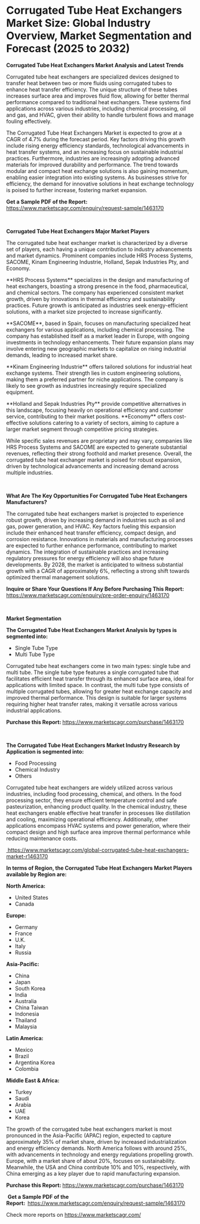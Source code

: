 <p><h1>Corrugated Tube Heat Exchangers Market Size: Global Industry Overview, Market Segmentation and Forecast (2025 to 2032)</h1></p><p><strong>Corrugated Tube Heat Exchangers Market Analysis and Latest Trends</strong></p>
<p><p>Corrugated tube heat exchangers are specialized devices designed to transfer heat between two or more fluids using corrugated tubes to enhance heat transfer efficiency. The unique structure of these tubes increases surface area and improves fluid flow, allowing for better thermal performance compared to traditional heat exchangers. These systems find applications across various industries, including chemical processing, oil and gas, and HVAC, given their ability to handle turbulent flows and manage fouling effectively.</p><p>The Corrugated Tube Heat Exchangers Market is expected to grow at a CAGR of 4.7% during the forecast period. Key factors driving this growth include rising energy efficiency standards, technological advancements in heat transfer systems, and an increasing focus on sustainable industrial practices. Furthermore, industries are increasingly adopting advanced materials for improved durability and performance. The trend towards modular and compact heat exchange solutions is also gaining momentum, enabling easier integration into existing systems. As businesses strive for efficiency, the demand for innovative solutions in heat exchange technology is poised to further increase, fostering market expansion.</p></p>
<p><strong>Get a Sample PDF of the Report:&nbsp;</strong> <a href="https://www.marketscagr.com/enquiry/request-sample/1463170?utm_campaign=3277&utm_medium=2&utm_source=Github&utm_content=ia&utm_term=09042025&utm_id=corrugated-tube-heat-exchangers">https://www.marketscagr.com/enquiry/request-sample/1463170</a></p>
<p>&nbsp;</p>
<p><strong>Corrugated Tube Heat Exchangers Major Market Players</strong></p>
<p><p>The corrugated tube heat exchanger market is characterized by a diverse set of players, each having a unique contribution to industry advancements and market dynamics. Prominent companies include HRS Process Systems, SACOME, Kinam Engineering Industrie, Holland, Sepak Industries Pty, and Economy.</p><p>**HRS Process Systems** specializes in the design and manufacturing of heat exchangers, boasting a strong presence in the food, pharmaceutical, and chemical sectors. The company has experienced consistent market growth, driven by innovations in thermal efficiency and sustainability practices. Future growth is anticipated as industries seek energy-efficient solutions, with a market size projected to increase significantly.</p><p>**SACOME**, based in Spain, focuses on manufacturing specialized heat exchangers for various applications, including chemical processing. The company has established itself as a market leader in Europe, with ongoing investments in technology enhancements. Their future expansion plans may involve entering new geographic markets to capitalize on rising industrial demands, leading to increased market share.</p><p>**Kinam Engineering Industrie** offers tailored solutions for industrial heat exchange systems. Their strength lies in custom engineering solutions, making them a preferred partner for niche applications. The company is likely to see growth as industries increasingly require specialized equipment.</p><p>**Holland and Sepak Industries Pty** provide competitive alternatives in this landscape, focusing heavily on operational efficiency and customer service, contributing to their market positions. **Economy** offers cost-effective solutions catering to a variety of sectors, aiming to capture a larger market segment through competitive pricing strategies.</p><p>While specific sales revenues are proprietary and may vary, companies like HRS Process Systems and SACOME are expected to generate substantial revenues, reflecting their strong foothold and market presence. Overall, the corrugated tube heat exchanger market is poised for robust expansion, driven by technological advancements and increasing demand across multiple industries.</p></p>
<p>&nbsp;</p>
<p><strong>What Are The Key Opportunities For Corrugated Tube Heat Exchangers Manufacturers?</strong></p>
<p><p>The corrugated tube heat exchangers market is projected to experience robust growth, driven by increasing demand in industries such as oil and gas, power generation, and HVAC. Key factors fueling this expansion include their enhanced heat transfer efficiency, compact design, and corrosion resistance. Innovations in materials and manufacturing processes are expected to further enhance performance, contributing to market dynamics. The integration of sustainable practices and increasing regulatory pressures for energy efficiency will also shape future developments. By 2028, the market is anticipated to witness substantial growth with a CAGR of approximately 6%, reflecting a strong shift towards optimized thermal management solutions.</p></p>
<p><strong>Inquire or Share Your Questions If Any Before Purchasing This Report:</strong> <a href="https://www.marketscagr.com/enquiry/pre-order-enquiry/1463170?utm_campaign=3277&utm_medium=2&utm_source=Github&utm_content=ia&utm_term=09042025&utm_id=corrugated-tube-heat-exchangers">https://www.marketscagr.com/enquiry/pre-order-enquiry/1463170</a></p>
<p>&nbsp;</p>
<p><strong>Market Segmentation</strong></p>
<p><strong>The Corrugated Tube Heat Exchangers Market Analysis by types is segmented into:</strong></p>
<p><ul><li>Single Tube Type</li><li>Multi Tube Type</li></ul></p>
<p><p>Corrugated tube heat exchangers come in two main types: single tube and multi tube. The single tube type features a single corrugated tube that facilitates efficient heat transfer through its enhanced surface area, ideal for applications with limited space. In contrast, the multi tube type consists of multiple corrugated tubes, allowing for greater heat exchange capacity and improved thermal performance. This design is suitable for larger systems requiring higher heat transfer rates, making it versatile across various industrial applications.</p></p>
<p><strong>Purchase this Report:&nbsp;</strong><a href="https://www.marketscagr.com/purchase/1463170?utm_campaign=3277&utm_medium=2&utm_source=Github&utm_content=ia&utm_term=09042025&utm_id=corrugated-tube-heat-exchangers">https://www.marketscagr.com/purchase/1463170</a></p>
<p>&nbsp;</p>
<p><strong>The Corrugated Tube Heat Exchangers Market Industry Research by Application is segmented into:</strong></p>
<p><ul><li>Food Processing</li><li>Chemical Industry</li><li>Others</li></ul></p>
<p><p>Corrugated tube heat exchangers are widely utilized across various industries, including food processing, chemical, and others. In the food processing sector, they ensure efficient temperature control and safe pasteurization, enhancing product quality. In the chemical industry, these heat exchangers enable effective heat transfer in processes like distillation and cooling, maximizing operational efficiency. Additionally, other applications encompass HVAC systems and power generation, where their compact design and high surface area improve thermal performance while reducing maintenance costs.</p></p>
<p><a href="https://www.marketscagr.com/global-corrugated-tube-heat-exchangers-market-r1463170?utm_campaign=3277&utm_medium=2&utm_source=Github&utm_content=ia&utm_term=09042025&utm_id=corrugated-tube-heat-exchangers">&nbsp;https://www.marketscagr.com/global-corrugated-tube-heat-exchangers-market-r1463170</a></p>
<p><strong>In terms of Region, the Corrugated Tube Heat Exchangers Market Players available by Region are:</strong></p>
<p>
    <p> <strong> North America: </strong>
        <ul>
            <li>United States</li>
            <li>Canada</li>
        </ul>
        </p> 
    <p> <strong> Europe: </strong>
        <ul>
            <li>Germany</li>
            <li>France</li>
            <li>U.K.</li>
            <li>Italy</li>
            <li>Russia</li>
        </ul>
        </p> 
    <p> <strong> Asia-Pacific: </strong>
        <ul>
            <li>China</li>
            <li>Japan</li>
            <li>South Korea</li>
            <li>India</li>
            <li>Australia</li>
            <li>China Taiwan</li>
            <li>Indonesia</li>
            <li>Thailand</li>
            <li>Malaysia</li>
        </ul>
        </p> 
    <p> <strong> Latin America: </strong>
        <ul>
            <li>Mexico</li>
            <li>Brazil</li>
            <li>Argentina Korea</li>
            <li>Colombia</li>
        </ul>
        </p> 
    <p> <strong> Middle East & Africa: </strong>
        <ul>
            <li>Turkey</li>
            <li>Saudi</li>
            <li>Arabia</li>
            <li>UAE</li>
            <li>Korea</li>
        </ul>
    </p>
    </p>
<p><p>The growth of the corrugated tube heat exchangers market is most pronounced in the Asia-Pacific (APAC) region, expected to capture approximately 35% of market share, driven by increased industrialization and energy efficiency demands. North America follows with around 25%, with advancements in technology and energy regulations propelling growth. Europe, with a market share of about 20%, focuses on sustainability. Meanwhile, the USA and China contribute 10% and 10%, respectively, with China emerging as a key player due to rapid manufacturing expansion.</p></p>
<p><strong>Purchase this Report: </strong><a href="https://www.marketscagr.com/purchase/1463170?utm_campaign=3277&utm_medium=2&utm_source=Github&utm_content=ia&utm_term=09042025&utm_id=corrugated-tube-heat-exchangers">https://www.marketscagr.com/purchase/1463170</a></p>
<p>&nbsp;<strong>Get a Sample PDF of the Report:&nbsp;&nbsp;</strong><a href="https://www.marketscagr.com/enquiry/request-sample/1463170?utm_campaign=3277&utm_medium=2&utm_source=Github&utm_content=ia&utm_term=09042025&utm_id=corrugated-tube-heat-exchangers">https://www.marketscagr.com/enquiry/request-sample/1463170</a></p>
<p><strong></strong></p>
<p>Check more reports on <a href="https://www.marketscagr.com/?utm_campaign=3277&utm_medium=2&utm_source=Github&utm_content=ia&utm_term=09042025&utm_id=corrugated-tube-heat-exchangers">https://www.marketscagr.com/</a></p>